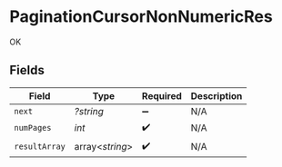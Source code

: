 # PaginationCursorNonNumericRes

OK


## Fields

| Field              | Type               | Required           | Description        |
| ------------------ | ------------------ | ------------------ | ------------------ |
| `next`             | *?string*          | :heavy_minus_sign: | N/A                |
| `numPages`         | *int*              | :heavy_check_mark: | N/A                |
| `resultArray`      | array<*string*>    | :heavy_check_mark: | N/A                |